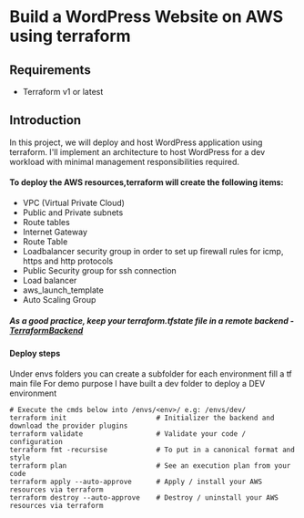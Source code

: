 # Build a WordPress Website on AWS using terraform
## Requirements
* Terraform v1 or latest

## Introduction
In this project, we will deploy and host WordPress application using terraform.
I'll  implement an architecture to host WordPress for a dev workload with minimal management responsibilities required. 

#### To deploy the AWS resources,terraform will create the following items:
* VPC (Virtual Private Cloud)
* Public and Private subnets
* Route tables
* Internet Gateway
* Route Table
* Loadbalancer security group in order to set up firewall rules for icmp, https and http protocols
* Public Security group for ssh connection
* Load balancer
* aws_launch_template
* Auto Scaling Group

##### As a good practice, keep your terraform.tfstate file in a remote backend - [TerraformBackend](https://www.terraform.io/language/settings/backends)

#### Deploy steps
Under envs folders you can create a subfolder for each environment fill a tf main file
For demo purpose I have built a dev folder to deploy a DEV environment
```
# Execute the cmds below into /envs/<env>/ e.g: /envs/dev/
terraform init                      # Initializer the backend and download the provider plugins
terraform validate                  # Validate your code / configuration
terraform fmt -recursise            # To put in a canonical format and style
terraform plan                      # See an execution plan from your code
terraform apply --auto-approve      # Apply / install your AWS resources via terraform
terraform destroy --auto-approve    # Destroy / uninstall your AWS resources via terraform
```
